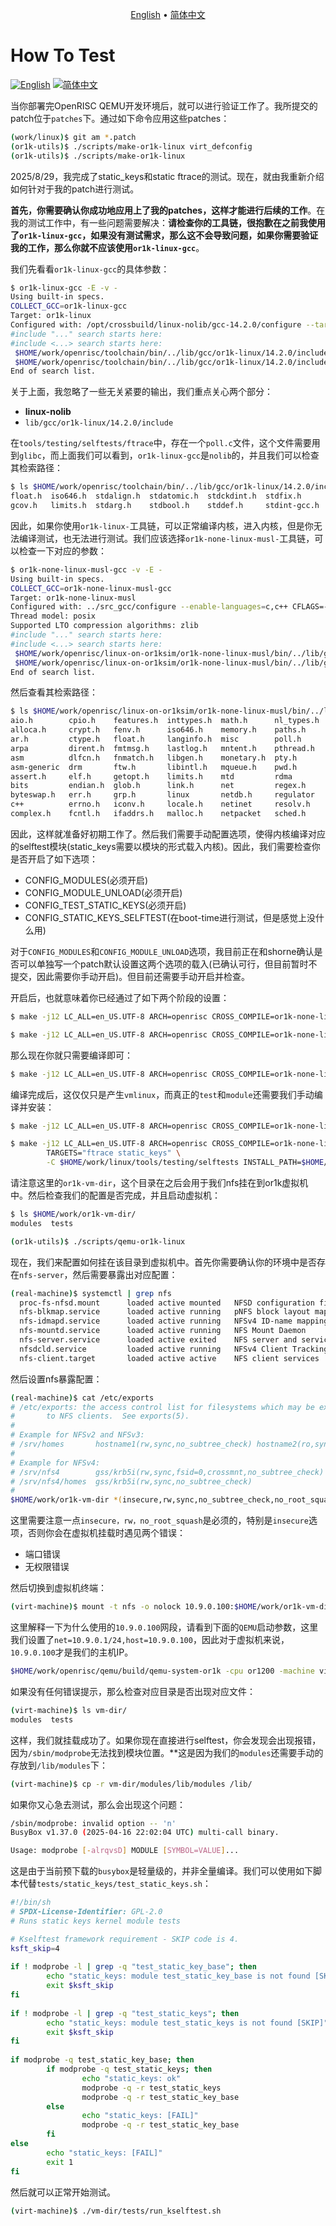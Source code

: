 <p align="center">
  <a href="https://github.com/ChenMiaoi/GSoC-2025-Final-Report/blob/main/more-details/working/how_to_test.md">English</a> •
  <a href="https://github.com/ChenMiaoi/GSoC-2025-Final-Report/blob/main/more-details/working/zh/how_to_test_zh.md">简体中文</a>
</p>

# How To Test

[![English](https://img.shields.io/badge/Language-English-blue)](https://github.com/ChenMiaoi/GSoC-2025-Final-Report/blob/main/more-details/working/how_to_test.md)
[![简体中文](https://img.shields.io/badge/语言-简体中文-red)](https://github.com/ChenMiaoi/GSoC-2025-Final-Report/blob/main/more-details/working/zh/how_to_test_zh.md)

当你部署完OpenRISC QEMU开发环境后，就可以进行验证工作了。我所提交的patch位于`patches`下。通过如下命令应用这些patches：

``` bash
(work/linux)$ git am *.patch
(or1k-utils)$ ./scripts/make-or1k-linux virt_defconfig
(or1k-utils)$ ./scripts/make-or1k-linux
```

2025/8/29，我完成了static_keys和static ftrace的测试。现在，就由我重新介绍如何针对于我的patch进行测试。

**首先，你需要确认你成功地应用上了我的patches，这样才能进行后续的工作**。在我的测试工作中，有一些问题需要解决：**请检查你的工具链，很抱歉在之前我使用了`or1k-linux-gcc`，如果没有测试需求，那么这不会导致问题，如果你需要验证我的工作，那么你就不应该使用`or1k-linux-gcc`**。

我们先看看`or1k-linux-gcc`的具体参数：

``` bash
$ or1k-linux-gcc -E -v -
Using built-in specs.
COLLECT_GCC=or1k-linux-gcc
Target: or1k-linux
Configured with: /opt/crossbuild/linux-nolib/gcc-14.2.0/configure --target=or1k-linux --enable-targets=all --prefix=/opt/crossbuild/output/or1k-linux --enable-languages=c --without-headers --disable-bootstrap --enable-sjlj-exceptions --with-system-libunwind --disable-nls --disable-threads --disable-shared --disable-libmudflap --disable-libssp --disable-libgomp --disable-decimal-float --disable-libquadmath --disable-libatomic --disable-libcc1 --disable-libmpx --enable-checking=release --disable-multilib --disable-lto
#include "..." search starts here:
#include <...> search starts here:
 $HOME/work/openrisc/toolchain/bin/../lib/gcc/or1k-linux/14.2.0/include
 $HOME/work/openrisc/toolchain/bin/../lib/gcc/or1k-linux/14.2.0/include-fixed
End of search list.
```

关于上面，我忽略了一些无关紧要的输出，我们重点关心两个部分：

- **linux-nolib**
- `lib/gcc/or1k-linux/14.2.0/include`

在`tools/testing/selftests/ftrace`中，存在一个`poll.c`文件，这个文件需要用到`glibc`，而上面我们可以看到，`or1k-linux-gcc`是`nolib`的，并且我们可以检查其检索路径：

``` bash
$ ls $HOME/work/openrisc/toolchain/bin/../lib/gcc/or1k-linux/14.2.0/include
float.h  iso646.h  stdalign.h  stdatomic.h  stdckdint.h  stdfix.h      stdint.h       syslimits.h  varargs.h
gcov.h   limits.h  stdarg.h    stdbool.h    stddef.h     stdint-gcc.h  stdnoreturn.h  unwind.h
```

因此，如果你使用`or1k-linux-`工具链，可以正常编译内核，进入内核，但是你无法编译测试，也无法进行测试。我们应该选择`or1k-none-linux-musl-`工具链，可以检查一下对应的参数：

``` bash
$ or1k-none-linux-musl-gcc -v -E -
Using built-in specs.
COLLECT_GCC=or1k-none-linux-musl-gcc
Target: or1k-none-linux-musl
Configured with: ../src_gcc/configure --enable-languages=c,c++ CFLAGS=-O2 CXXFLAGS=-O2 --disable-lto --disable-bootstrap --disable-assembly --disable-werror --target=or1k-none-linux-musl --prefix= --libdir=/lib --disable-multilib --with-sysroot=/or1k-none-linux-musl --enable-tls --disable-libmudflap --disable-libsanitizer --disable-gnu-indirect-function --disable-libmpx --enable-initfini-array --enable-libstdcxx-time=rt --with-build-sysroot=/opt/crossbuild/linux-musl/musl-cross-make/build/local/or1k-none-linux-musl/obj_sysroot STRIP_FOR_TARGET=/opt/crossbuild/linux-musl/musl-cross-make/build/local/or1k-none-linux-musl/obj_binutils/binutils/strip-new --build=x86_64-pc-linux-gnu --host=x86_64-pc-linux-gnu
Thread model: posix
Supported LTO compression algorithms: zlib
#include "..." search starts here:
#include <...> search starts here:
 $HOME/work/openrisc/linux-on-or1ksim/or1k-none-linux-musl/bin/../lib/gcc/or1k-none-linux-musl/15.1.0/../../../../or1k-none-linux-musl/include
 $HOME/work/openrisc/linux-on-or1ksim/or1k-none-linux-musl/bin/../lib/gcc/or1k-none-linux-musl/15.1.0/include
End of search list.
```

然后查看其检索路径：

``` bash
$ ls $HOME/work/openrisc/linux-on-or1ksim/or1k-none-linux-musl/bin/../lib/gcc/or1k-none-linux-musl/15.1.0/../../../../or1k-none-linux-musl/include
aio.h        cpio.h    features.h  inttypes.h  math.h      nl_types.h  scsi         stdc-predef.h  syscall.h   unistd.h
alloca.h     crypt.h   fenv.h      iso646.h    memory.h    paths.h     search.h     stddef.h       sysexits.h  utime.h
ar.h         ctype.h   float.h     langinfo.h  misc        poll.h      semaphore.h  stdint.h       syslog.h    utmp.h
arpa         dirent.h  fmtmsg.h    lastlog.h   mntent.h    pthread.h   setjmp.h     stdio_ext.h    tar.h       utmpx.h
asm          dlfcn.h   fnmatch.h   libgen.h    monetary.h  pty.h       shadow.h     stdio.h        termios.h   values.h
asm-generic  drm       ftw.h       libintl.h   mqueue.h    pwd.h       signal.h     stdlib.h       tgmath.h    video
assert.h     elf.h     getopt.h    limits.h    mtd         rdma        sound        stdnoreturn.h  threads.h   wait.h
bits         endian.h  glob.h      link.h      net         regex.h     spawn.h      string.h       time.h      wchar.h
byteswap.h   err.h     grp.h       linux       netdb.h     regulator   stdalign.h   strings.h      uchar.h     wctype.h
c++          errno.h   iconv.h     locale.h    netinet     resolv.h    stdarg.h     stropts.h      ucontext.h  wordexp.h
complex.h    fcntl.h   ifaddrs.h   malloc.h    netpacket   sched.h     stdbool.h    sys            ulimit.h    xen
```

因此，这样就准备好初期工作了。然后我们需要手动配置选项，使得内核编译对应的selftest模块(static_keys需要以模块的形式载入内核)。因此，我们需要检查你是否开启了如下选项：

- CONFIG_MODULES(必须开启)
- CONFIG_MODULE_UNLOAD(必须开启)
- CONFIG_TEST_STATIC_KEYS(必须开启)
- CONFIG_STATIC_KEYS_SELFTEST(在boot-time进行测试，但是感觉上没什么用)

对于`CONFIG_MODULES`和`CONFIG_MODULE_UNLOAD`选项，我目前正在和shorne确认是否可以单独写一个patch默认设置这两个选项的载入(已确认可行，但目前暂时不提交，因此需要你手动开启)。但目前还需要手动开启并检查。

开启后，也就意味着你已经通过了如下两个阶段的设置：

``` bash
$ make -j12 LC_ALL=en_US.UTF-8 ARCH=openrisc CROSS_COMPILE=or1k-none-linux-musl- CONFIG_INITRAMFS_SOURCE= virt_defconfig

$ make -j12 LC_ALL=en_US.UTF-8 ARCH=openrisc CROSS_COMPILE=or1k-none-linux-musl- CONFIG_INITRAMFS_SOURCE= menuconfig
```

那么现在你就只需要编译即可：

``` bash
$ make -j12 LC_ALL=en_US.UTF-8 ARCH=openrisc CROSS_COMPILE=or1k-none-linux-musl- CONFIG_INITRAMFS_SOURCE=
```

编译完成后，这仅仅只是产生`vmlinux`，而真正的`test`和`module`还需要我们手动编译并安装：

``` bash
$ make -j12 LC_ALL=en_US.UTF-8 ARCH=openrisc CROSS_COMPILE=or1k-none-linux-musl- CONFIG_INITRAMFS_SOURCE= INSTALL_MOD_PATH=$HOME/work/or1k-vm-dir/modules modules_install 

$ make -j12 LC_ALL=en_US.UTF-8 ARCH=openrisc CROSS_COMPILE=or1k-none-linux-musl- CONFIG_INITRAMFS_SOURCE= V=1 \
        TARGETS="ftrace static_keys" \
        -C $HOME/work/linux/tools/testing/selftests INSTALL_PATH=$HOME/work/or1k-vm-dir/tests install
```

请注意这里的`or1k-vm-dir`，这个目录在之后会用于我们nfs挂在到or1k虚拟机中。然后检查我们的配置是否完成，并且启动虚拟机：

``` bash
$ ls $HOME/work/or1k-vm-dir/
modules  tests

(or1k-utils)$ ./scripts/qemu-or1k-linux
```

现在，我们来配置如何挂在该目录到虚拟机中。首先你需要确认你的环境中是否存在`nfs-server`，然后需要暴露出对应配置：

``` bash
(real-machine)$ systemctl | grep nfs
  proc-fs-nfsd.mount      loaded active mounted   NFSD configuration filesystem
  nfs-blkmap.service      loaded active running   pNFS block layout mapping daemon
  nfs-idmapd.service      loaded active running   NFSv4 ID-name mapping service
  nfs-mountd.service      loaded active running   NFS Mount Daemon
  nfs-server.service      loaded active exited    NFS server and services
  nfsdcld.service         loaded active running   NFSv4 Client Tracking Daemon
  nfs-client.target       loaded active active    NFS client services
```

然后设置nfs暴露配置：

``` bash
(real-machine)$ cat /etc/exports 
# /etc/exports: the access control list for filesystems which may be exported
#		to NFS clients.  See exports(5).
#
# Example for NFSv2 and NFSv3:
# /srv/homes       hostname1(rw,sync,no_subtree_check) hostname2(ro,sync,no_subtree_check)
#
# Example for NFSv4:
# /srv/nfs4        gss/krb5i(rw,sync,fsid=0,crossmnt,no_subtree_check)
# /srv/nfs4/homes  gss/krb5i(rw,sync,no_subtree_check)
#
$HOME/work/or1k-vm-dir *(insecure,rw,sync,no_subtree_check,no_root_squash)
```

这里需要注意一点`insecure，rw，no_root_squash`是必须的，特别是`insecure`选项，否则你会在虚拟机挂载时遇见两个错误：

- 端口错误
- 无权限错误

然后切换到虚拟机终端：

``` bash
(virt-machine)$ mount -t nfs -o nolock 10.9.0.100:$HOME/work/or1k-vm-dir vm-dir
```

这里解释一下为什么使用的`10.9.0.100`网段，请看到下面的`QEMU`启动参数，这里我们设置了`net=10.9.0.1/24,host=10.9.0.100`，因此对于虚拟机来说，`10.9.0.100`才是我们的主机IP。

``` bash
$HOME/work/openrisc/qemu/build/qemu-system-or1k -cpu or1200 -machine virt -no-reboot -kernel $HOME/work/linux/vmlinux -device virtio-net-pci,netdev=user -netdev user,id=user,net=10.9.0.1/24,host=10.9.0.100,hostfwd=tcp::2222-:22 -serial mon:stdio -nographic -device virtio-blk-device,drive=d0 -drive file=$HOME/work/openrisc/buildroot-rootfs/qemu-or1k-rootfs.qcow2,id=d0,if=none,format=qcow2 -gdb tcp::10001 -m 768 -append earlycon rootwait root=/dev/vda2
```

如果没有任何错误提示，那么检查对应目录是否出现对应文件：

``` bash
(virt-machine)$ ls vm-dir/
modules  tests
```

这样，我们就挂载成功了。如果你现在直接进行selftest，你会发现会出现报错，因为`/sbin/modprobe`无法找到模块位置。**这是因为我们的`modules`还需要手动的存放到`/lib/modules`下：

``` bash
(virt-machine)$ cp -r vm-dir/modules/lib/modules /lib/
```

如果你又心急去测试，那么会出现这个问题：

``` bash
/sbin/modprobe: invalid option -- 'n'
BusyBox v1.37.0 (2025-04-16 22:02:04 UTC) multi-call binary.

Usage: modprobe [-alrqvsD] MODULE [SYMBOL=VALUE]...
```

这是由于当前预下载的`busybox`是轻量级的，并非全量编译。我们可以使用如下脚本代替`tests/static_keys/test_static_keys.sh`：

``` bash
#!/bin/sh
# SPDX-License-Identifier: GPL-2.0
# Runs static keys kernel module tests

# Kselftest framework requirement - SKIP code is 4.
ksft_skip=4
   
if ! modprobe -l | grep -q "test_static_key_base"; then                    
        echo "static_keys: module test_static_key_base is not found [SKIP]"
        exit $ksft_skip                                                    
fi                                                       
                                                                       
if ! modprobe -l | grep -q "test_static_keys"; then                    
        echo "static_keys: module test_static_keys is not found [SKIP]"
        exit $ksft_skip                                                
fi                                                   
                                                         
if modprobe -q test_static_key_base; then          
        if modprobe -q test_static_keys; then        
                echo "static_keys: ok"                   
                modprobe -q -r test_static_keys          
                modprobe -q -r test_static_key_base      
        else                                             
                echo "static_keys: [FAIL]"               
                modprobe -q -r test_static_key_base      
        fi                                         
else                                               
        echo "static_keys: [FAIL]"
        exit 1                    
fi
```

然后就可以正常开始测试。

``` bash
(virt-machine)$ ./vm-dir/tests/run_kselftest.sh
```
